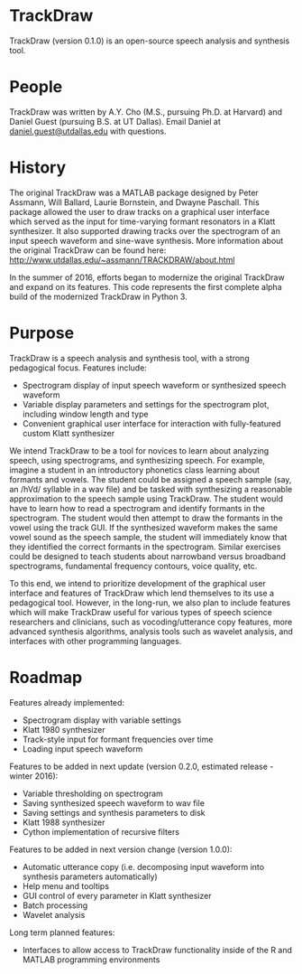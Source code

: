 TrackDraw
=========
TrackDraw (version 0.1.0) is an open-source speech analysis and synthesis tool.

People
======
TrackDraw was written by A.Y. Cho (M.S., pursuing Ph.D. at Harvard) and Daniel Guest (pursuing B.S. at UT Dallas).
Email Daniel at daniel.guest@utdallas.edu with questions.

History
=======
The original TrackDraw was a MATLAB package designed by Peter Assmann, Will Ballard, Laurie Bornstein, and Dwayne Paschall. This package allowed the user to draw tracks on a graphical user interface which served as the input for time-varying formant resonators in a Klatt synthesizer. It also supported drawing tracks over the spectrogram of an input speech waveform and sine-wave synthesis. More information about the original TrackDraw can be found here: http://www.utdallas.edu/~assmann/TRACKDRAW/about.html

In the summer of 2016, efforts began to modernize the original TrackDraw and expand on its features. This code represents the first complete alpha build of the modernized TrackDraw in Python 3.

Purpose
=======
TrackDraw is a speech analysis and synthesis tool, with a strong pedagogical focus. Features include:
- Spectrogram display of input speech waveform or synthesized speech waveform
- Variable display parameters and settings for the spectrogram plot, including window length and type
- Convenient graphical user interface for interaction with fully-featured custom Klatt synthesizer

We intend TrackDraw to be a tool for novices to learn about analyzing speech, using spectrograms, and synthesizing speech. For example, imagine a student in an introductory phonetics class learning about formants and vowels. The student could be assigned a speech sample (say, an /hVd/ syllable in a wav file) and be tasked with synthesizing a reasonable approximation to the speech sample using TrackDraw. The student would have to learn how to read a spectrogram and identify formants in the spectrogram. The student would then attempt to draw the formants in the vowel using the track GUI. If the synthesized waveform makes the same vowel sound as the speech sample, the student will immediately know that they identified the correct formants in the spectrogram. Similar exercises could be designed to teach students about narrowband versus broadband spectrograms, fundamental frequency contours, voice quality, etc. 

To this end, we intend to prioritize development of the graphical user interface and features of TrackDraw which lend themselves to its use a pedagogical tool. However, in the long-run, we also plan to include features which will make TrackDraw useful for various types of speech science researchers and clinicians, such as vocoding/utterance copy features, more advanced synthesis algorithms, analysis tools such as wavelet analysis, and interfaces with other programming languages.

Roadmap
=======
Features already implemented:
- Spectrogram display with variable settings
- Klatt 1980 synthesizer
- Track-style input for formant frequencies over time
- Loading input speech waveform

Features to be added in next update (version 0.2.0, estimated release - winter 2016):
- Variable thresholding on spectrogram
- Saving synthesized speech waveform to wav file
- Saving settings and synthesis parameters to disk
- Klatt 1988 synthesizer
- Cython implementation of recursive filters

Features to be added in next version change (version 1.0.0):
- Automatic utterance copy (i.e. decomposing input waveform into synthesis parameters automatically)
- Help menu and tooltips
- GUI control of every parameter in Klatt synthesizer
- Batch processing
- Wavelet analysis

Long term planned features:
- Interfaces to allow access to TrackDraw functionality inside of the R and MATLAB programming environments
